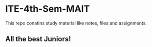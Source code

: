 # ITE-4th-Sem-MAIT
This repo conatins study material like notes, files and assignments.

<h2>All the best Juniors!</h2>
